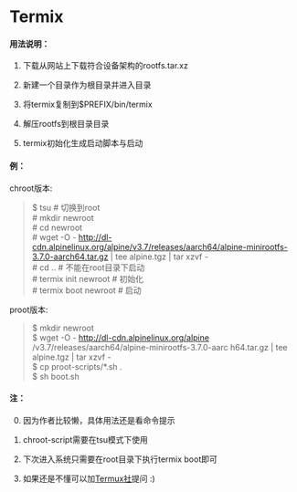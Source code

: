 # Termix #

#### 用法说明： ####

1. 下载从网站上下载符合设备架构的rootfs.tar.xz

2. 新建一个目录作为根目录并进入目录

3. 将termix复制到$PREFIX/bin/termix

4. 解压rootfs到根目录目录

5. termix初始化生成启动脚本与启动

#### 例： ####

chroot版本:  
> $ tsu # 切换到root  
> \# mkdir newroot  
> \# cd newroot  
> \# wget -O - http://dl-cdn.alpinelinux.org/alpine/v3.7/releases/aarch64/alpine-minirootfs-3.7.0-aarch64.tar.gz | tee alpine.tgz | tar xzvf -  
> \# cd .. # 不能在root目录下启动  
> \# termix init newroot # 初始化  
> \# termix boot newroot # 启动  

proot版本:  
> $ mkdir newroot  
> $ wget -O - http://dl-cdn.alpinelinux.org/alpine
/v3.7/releases/aarch64/alpine-minirootfs-3.7.0-aarc
h64.tar.gz | tee alpine.tgz | tar xzvf -  
> $ cp proot-scripts/\*.sh .  
> $ sh boot.sh  

#### 注： ####

0. 因为作者比较懒，具体用法还是看命令提示

1. chroot-script需要在tsu模式下使用

2. 下次进入系统只需要在root目录下执行termix boot即可

3. 如果还是不懂可以加[Termux社](https://jq.qq.com/?_wv=1027&k=5IgZl4r)提问 :)

